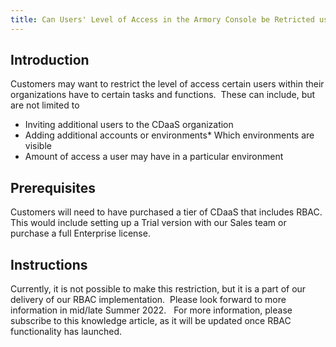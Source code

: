 ```yaml
---
title: Can Users' Level of Access in the Armory Console be Retricted using RBAC
---
```


## Introduction
Customers may want to restrict the level of access certain users within their organizations have to certain tasks and functions.  These can include, but are not limited to
* Inviting additional users to the CDaaS organization
* Adding additional accounts or environments* Which environments are visible
* Amount of access a user may have in a particular environment

## Prerequisites
Customers will need to have purchased a tier of CDaaS that includes RBAC.  This would include setting up a Trial version with our Sales team or purchase a full Enterprise license.

## Instructions
Currently, it is not possible to make this restriction, but it is a part of our delivery of our RBAC implementation.  Please look forward to more information in mid/late Summer 2022.  
For more information, please subscribe to this knowledge article, as it will be updated once RBAC functionality has launched.

